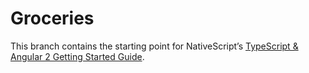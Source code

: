 # Groceries

This branch contains the starting point for NativeScript’s [TypeScript & Angular 2 Getting Started Guide](http://docs.nativescript.org/angular/tutorial/ng-chapter-0).
